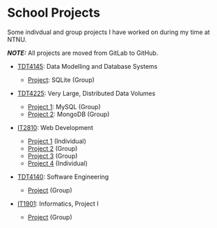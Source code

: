 # School Projects

Some indivdual and group projects I have worked on during my time at NTNU.

**_NOTE:_** All projects are moved from GitLab to GitHub.

- [TDT4145](TDT4145): Data Modelling and Database Systems

  - [Project](TDT4145/databased): SQLite (Group)

- [TDT4225](TDT4225): Very Large, Distributed Data Volumes

  - [Project 1](TDT4225/databased2): MySQL (Group)
  - [Project 2](TDT4225/databased3): MongoDB (Group)

- [IT2810](IT2810): Web Development

  - [Project 1](IT2810/prosjekt-1) (Individual)
  - [Project 2](IT2810/prosjekt-2) (Group)
  - [Project 3](IT2810/prosjekt-3) (Group)
  - [Project 4](IT2810/prosjekt-4) (Individual)

- [TDT4140](TDT4140): Software Engineering

  - [Project](TDT4140/dishwish) (Group)

- [IT1901](IT1901): Informatics, Project I
  - [Project](IT1901/gr2141) (Group)
